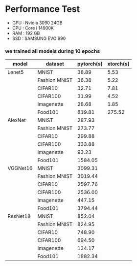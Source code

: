 # Performance Test

- GPU : Nvidia 3090 24GB
- CPU : Core i 14900K
- RAM : 192 GB
- SSD : SAMSUNG EVO 990

### we trained all models during 10 epochs

| model         | dataset            | pytorch(s) | xtorch(s) |
|---------------|--------------------|------------|-----------|
| Lenet5        | MNIST              | 38.89      | 5.53      |
|               | Fashion MNIST      | 36.38      | 5.22      |
|               | CIFAR10            | 32.71      | 7.81      |
|               | CIFAR100           | 31.99      | 4.52      |
|               | Imagenette         | 28.68      | 1.85      |
|               | Food101            | 819.81     | 275.52    |
| AlexNet       | MNIST              | 287.93     |           |
|               | Fashion MNIST      | 273.77     |           |
|               | CIFAR10            | 299.88     |           |
|               | CIFAR100           | 333.88     |           |
|               | Imagenette         | 93.23      |           |
|               | Food101            | 1584.05    |           |
| VGGNet16      | MNIST              | 3099.31    |           |
|               | Fashion MNIST      | 3019.44    |           |
|               | CIFAR10            | 2597.76    |           |
|               | CIFAR100           | 2536.00    |           |
|               | Imagenette         | 447.15     |           |
|               | Food101            | 3794.44    |           |
| ResNet18      | MNIST              | 852.04     |           |
|               | Fashion MNIST      | 824.95     |           |
|               | CIFAR10            | 748.90     |           |
|               | CIFAR100           | 694.50     |           |
|               | Imagenette         | 134.17     |           |
|               | Food101            | 1882.34    |           |




